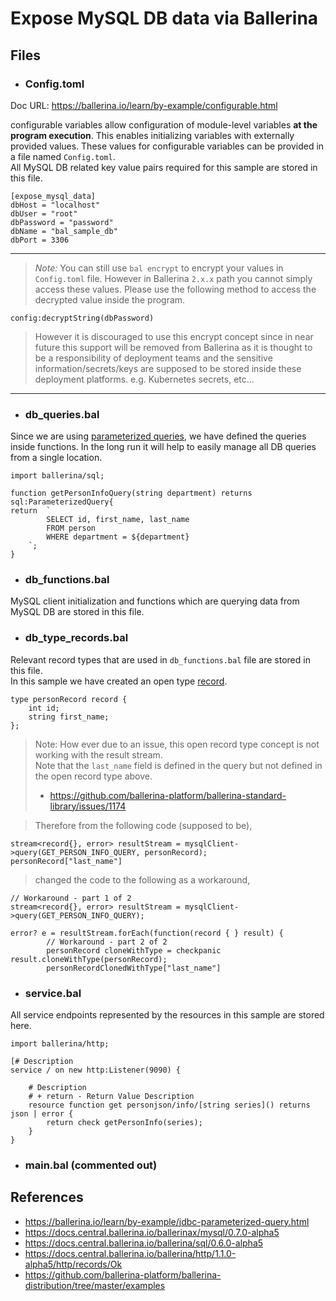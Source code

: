 # Expose MySQL DB data via Ballerina

## Files

- ### Config.toml
Doc URL: https://ballerina.io/learn/by-example/configurable.html

configurable variables allow configuration of module-level variables **at the program execution**. This enables initializing variables with externally provided values. These values for configurable variables can be provided in a file named `Config.toml`.  
All MySQL DB related key value pairs required for this sample are stored in this file.
```
[expose_mysql_data]
dbHost = "localhost"
dbUser = "root"
dbPassword = "password"
dbName = "bal_sample_db"
dbPort = 3306
```
---
> _Note:_ You can still use `bal encrypt` to encrypt your values in `Config.toml` file. However in Ballerina `2.x.x` path you cannot simply access these values. Please use the following method to access the decrypted value inside the program.
```
config:decryptString(dbPassword)
```

> However it is discouraged to use this encrypt concept since in near future this support will be removed from Ballerina as it is thought to be a responsibility of deployment teams and the sensitive information/secrets/keys are supposed to be stored inside these deployment platforms. e.g. Kubernetes secrets, etc...

---  

- ### db_queries.bal
Since we are using [parameterized queries](https://ballerina.io/learn/by-example/jdbc-parameterized-query.html), we have defined the queries inside functions. In the long run it will help to easily manage all DB queries from a single location.
```
import ballerina/sql;

function getPersonInfoQuery(string department) returns sql:ParameterizedQuery{
return  `
        SELECT id, first_name, last_name
        FROM person 
        WHERE department = ${department}
    `;
}
```

- ### db_functions.bal
MySQL client initialization and functions which are querying data from MySQL DB are stored in this file.

- ### db_type_records.bal
Relevant record types that are used in `db_functions.bal` file are stored in this file.  
In this sample we have created an open type [record](https://ballerina.io/learn/by-example/records).
```
type personRecord record {
    int id;
    string first_name;
};
```

> Note: How ever due to an issue, this open record type concept is not working with the result stream.   
> Note that the `last_name` field is defined in the query but not defined in the open record type above.  
> - https://github.com/ballerina-platform/ballerina-standard-library/issues/1174

> Therefore from the following code (supposed to be),  
```
stream<record{}, error> resultStream = mysqlClient->query(GET_PERSON_INFO_QUERY, personRecord);
personRecord["last_name"]
```

> changed the code to the following as a workaround,  
```
// Workaround - part 1 of 2
stream<record{}, error> resultStream = mysqlClient->query(GET_PERSON_INFO_QUERY);

error? e = resultStream.forEach(function(record { } result) {
        // Workaround - part 2 of 2
        personRecord cloneWithType = checkpanic result.cloneWithType(personRecord);
        personRecordClonedWithType["last_name"]
```

- ### service.bal
All service endpoints represented by the resources in this sample are stored here.
```
import ballerina/http;

[# Description  
service / on new http:Listener(9090) {

    # Description
    # + return - Return Value Description  
    resource function get personjson/info/[string series]() returns json | error {
        return check getPersonInfo(series);
    }
}
```

- ### main.bal (commented out)

## References

- https://ballerina.io/learn/by-example/jdbc-parameterized-query.html
- https://docs.central.ballerina.io/ballerinax/mysql/0.7.0-alpha5
- https://docs.central.ballerina.io/ballerina/sql/0.6.0-alpha5
- https://docs.central.ballerina.io/ballerina/http/1.1.0-alpha5/http/records/Ok
- https://github.com/ballerina-platform/ballerina-distribution/tree/master/examples